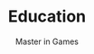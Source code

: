---
widget: hero
headless: true  # This file represents a page section.
weight: 10

# ... Put Your Section Options Here (title etc.) ...
title: Education
subtitle: Master in Games

# Hero image (optional). Enter filename of an image in the assets/media/ folder.
hero_media: ''

# Call to action links (optional).
#   Display link(s) by specifying a URL and label below. Icon is optional for `cta`.
#   Remove a link/note by deleting a cta/note block.
cta:
  url: 'https://en.itu.dk/Programmes/MSc-Programmes/Games'
  label: Learn more
  icon_pack: fas
  icon: info-circle
cta_alt:
  url: ''
  label: 

# Note. An optional note to show underneath the links.
cta_note:
  label: ''
---